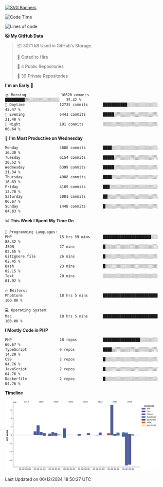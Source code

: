 [![SVG Banners](https://svg-banners.vercel.app/api?type=glitch&text1=Gere_Lajos%F0%9F%92%BB&width=800&height=400)](https://github.com/Akshay090/svg-banners)

<!--START_SECTION:waka-->
![Code Time](http://img.shields.io/badge/Code%20Time-1%2C980%20hrs%2033%20mins-blue)

![Lines of code](https://img.shields.io/badge/From%20Hello%20World%20I%27ve%20Written-19.1%20million%20lines%20of%20code-blue)

**🐱 My GitHub Data** 

> 📦 307.1 kB Used in GitHub's Storage 
 > 
> 💼 Opted to Hire
 > 
> 📜 4 Public Repositories 
 > 
> 🔑 39 Private Repositories 
 > 
**I'm an Early 🐤** 

```text
🌞 Morning                10620 commits       █████████░░░░░░░░░░░░░░░░   35.42 % 
🌆 Daytime                12735 commits       ███████████░░░░░░░░░░░░░░   42.47 % 
🌃 Evening                6441 commits        █████░░░░░░░░░░░░░░░░░░░░   21.48 % 
🌙 Night                  191 commits         ░░░░░░░░░░░░░░░░░░░░░░░░░   00.64 % 
```
📅 **I'm Most Productive on Wednesday** 

```text
Monday                   4888 commits        ████░░░░░░░░░░░░░░░░░░░░░   16.30 % 
Tuesday                  6154 commits        █████░░░░░░░░░░░░░░░░░░░░   20.52 % 
Wednesday                6399 commits        █████░░░░░░░░░░░░░░░░░░░░   21.34 % 
Thursday                 4988 commits        ████░░░░░░░░░░░░░░░░░░░░░   16.63 % 
Friday                   4109 commits        ███░░░░░░░░░░░░░░░░░░░░░░   13.70 % 
Saturday                 2001 commits        ██░░░░░░░░░░░░░░░░░░░░░░░   06.67 % 
Sunday                   1448 commits        █░░░░░░░░░░░░░░░░░░░░░░░░   04.83 % 
```


📊 **This Week I Spent My Time On** 

```text
💬 Programming Languages: 
PHP                      15 hrs 59 mins      ██████████████████████░░░   88.32 % 
JSON                     27 mins             █░░░░░░░░░░░░░░░░░░░░░░░░   02.55 % 
GitIgnore file           26 mins             █░░░░░░░░░░░░░░░░░░░░░░░░   02.45 % 
Bash                     23 mins             █░░░░░░░░░░░░░░░░░░░░░░░░   02.15 % 
Text                     20 mins             ░░░░░░░░░░░░░░░░░░░░░░░░░   01.92 % 

🔥 Editors: 
PhpStorm                 18 hrs 5 mins       █████████████████████████   100.00 % 

💻 Operating System: 
Mac                      18 hrs 5 mins       █████████████████████████   100.00 % 
```

**I Mostly Code in PHP** 

```text
PHP                      28 repos            █████████████████░░░░░░░░   66.67 % 
TypeScript               6 repos             ████░░░░░░░░░░░░░░░░░░░░░   14.29 % 
CSS                      2 repos             █░░░░░░░░░░░░░░░░░░░░░░░░   04.76 % 
JavaScript               2 repos             █░░░░░░░░░░░░░░░░░░░░░░░░   04.76 % 
Dockerfile               2 repos             █░░░░░░░░░░░░░░░░░░░░░░░░   04.76 % 
```



**Timeline**

![Lines of Code chart](https://raw.githubusercontent.com/gere-lajos/gere-lajos/main/assets/bar_graph.png)


 Last Updated on 06/12/2024 18:50:27 UTC
<!--END_SECTION:waka-->
